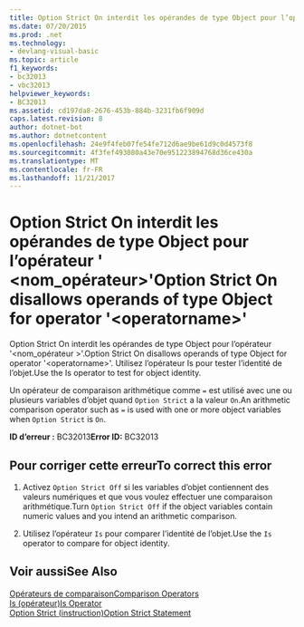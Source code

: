 ```yaml
---
title: Option Strict On interdit les opérandes de type Object pour l’opérateur &#39; &lt;nom_opérateur&gt;&#39;
ms.date: 07/20/2015
ms.prod: .net
ms.technology:
- devlang-visual-basic
ms.topic: article
f1_keywords:
- bc32013
- vbc32013
helpviewer_keywords:
- BC32013
ms.assetid: cd197da8-2676-453b-884b-3231fb6f909d
caps.latest.revision: 8
author: dotnet-bot
ms.author: dotnetcontent
ms.openlocfilehash: 24e9f4feb07fe54fe712d6ae9be61d9c0d4573f8
ms.sourcegitcommit: 4f3fef493080a43e70e951223894768d36ce430a
ms.translationtype: MT
ms.contentlocale: fr-FR
ms.lasthandoff: 11/21/2017
---
```

# <a name="option-strict-on-disallows-operands-of-type-object-for-operator-39ltoperatornamegt39"></a><span data-ttu-id="3379d-102">Option Strict On interdit les opérandes de type Object pour l’opérateur &#39; &lt;nom_opérateur&gt;&#39;</span><span class="sxs-lookup"><span data-stu-id="3379d-102">Option Strict On disallows operands of type Object for operator &#39;&lt;operatorname&gt;&#39;</span></span>
<span data-ttu-id="3379d-103">Option Strict On interdit les opérandes de type Object pour l’opérateur '\<nom_opérateur >'.</span><span class="sxs-lookup"><span data-stu-id="3379d-103">Option Strict On disallows operands of type Object for operator '\<operatorname>'.</span></span> <span data-ttu-id="3379d-104">Utilisez l’opérateur Is pour tester l’identité de l’objet.</span><span class="sxs-lookup"><span data-stu-id="3379d-104">Use the Is operator to test for object identity.</span></span>  
  
 <span data-ttu-id="3379d-105">Un opérateur de comparaison arithmétique comme `=` est utilisé avec une ou plusieurs variables d’objet quand `Option Strict` a la valeur `On`.</span><span class="sxs-lookup"><span data-stu-id="3379d-105">An arithmetic comparison operator such as `=` is used with one or more object variables when `Option Strict` is `On`.</span></span>  
  
 <span data-ttu-id="3379d-106">**ID d’erreur :** BC32013</span><span class="sxs-lookup"><span data-stu-id="3379d-106">**Error ID:** BC32013</span></span>  
  
## <a name="to-correct-this-error"></a><span data-ttu-id="3379d-107">Pour corriger cette erreur</span><span class="sxs-lookup"><span data-stu-id="3379d-107">To correct this error</span></span>  
  
1.  <span data-ttu-id="3379d-108">Activez `Option Strict Off` si les variables d’objet contiennent des valeurs numériques et que vous voulez effectuer une comparaison arithmétique.</span><span class="sxs-lookup"><span data-stu-id="3379d-108">Turn `Option Strict Off` if the object variables contain numeric values and you intend an arithmetic comparison.</span></span>  
  
2.  <span data-ttu-id="3379d-109">Utilisez l’opérateur `Is` pour comparer l’identité de l’objet.</span><span class="sxs-lookup"><span data-stu-id="3379d-109">Use the `Is` operator to compare for object identity.</span></span>  
  
## <a name="see-also"></a><span data-ttu-id="3379d-110">Voir aussi</span><span class="sxs-lookup"><span data-stu-id="3379d-110">See Also</span></span>  
 [<span data-ttu-id="3379d-111">Opérateurs de comparaison</span><span class="sxs-lookup"><span data-stu-id="3379d-111">Comparison Operators</span></span>](../../visual-basic/language-reference/operators/comparison-operators.md)  
 [<span data-ttu-id="3379d-112">Is (opérateur)</span><span class="sxs-lookup"><span data-stu-id="3379d-112">Is Operator</span></span>](../../visual-basic/language-reference/operators/is-operator.md)  
 [<span data-ttu-id="3379d-113">Option Strict (instruction)</span><span class="sxs-lookup"><span data-stu-id="3379d-113">Option Strict Statement</span></span>](../../visual-basic/language-reference/statements/option-strict-statement.md)
